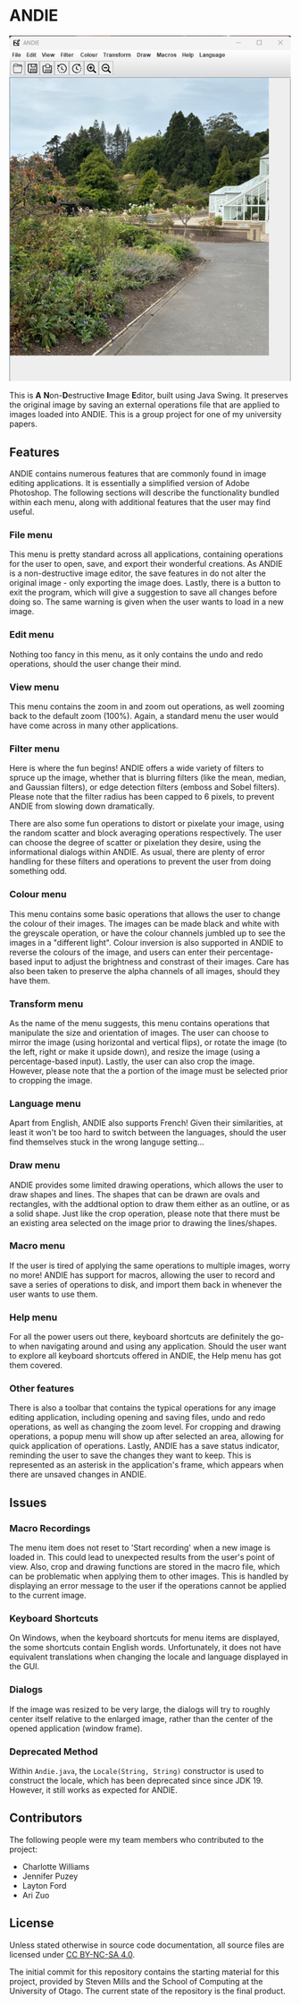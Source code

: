 # ANDIE

![Image of ANDIE](andie.png)

This is **A** **N**on-**D**estructive **I**mage **E**ditor, built using Java Swing. It preserves the original image by saving an external operations file that are applied to images loaded into ANDIE. This is a group project for one of my university papers.

## Features

ANDIE contains numerous features that are commonly found in image editing applications. It is essentially a simplified version of Adobe Photoshop. The following sections will describe the functionality bundled within each menu, along with additional features that the user may find useful.

### File menu

This menu is pretty standard across all applications, containing operations for the user to open, save, and export their wonderful creations. As ANDIE is a non-destructive image editor, the save features in do not alter the original image - only exporting the image does. Lastly, there is a button to exit the program, which will give a suggestion to save all changes before doing so. The same warning is given when the user wants to load in a new image.

### Edit menu

Nothing too fancy in this menu, as it only contains the undo and redo operations, should the user change their mind.

### View menu

This menu contains the zoom in and zoom out operations, as well zooming back to the default zoom 
(100%). Again, a standard menu the user would have come across in many other applications. 

### Filter menu

Here is where the fun begins! ANDIE offers a wide variety of filters to spruce up the image, whether that is blurring filters (like the mean, median, and Gaussian filters), or edge detection filters (emboss and Sobel filters). Please note that the filter radius has been capped to 6 pixels, to prevent ANDIE from slowing down dramatically.

There are also some fun operations to distort or pixelate your image, using the random scatter and block averaging operations respectively. The user can choose the degree of scatter or pixelation they desire, using the informational dialogs within ANDIE. As usual, there are plenty of error handling for these filters and operations to prevent the user from doing something odd.

### Colour menu

This menu contains some basic operations that allows the user to change the colour of their images. The images can be made black and white with the greyscale operation, or have the colour channels jumbled up to see the images in a "different light". Colour inversion is also supported in ANDIE to reverse the colours of the image, and users can enter their percentage-based input to adjust the brightness and constrast of their images. Care has also been taken to preserve the alpha channels of all images, should they have them.

### Transform menu

As the name of the menu suggests, this menu contains operations that manipulate the size and orientation of images. The user can choose to mirror the image (using horizontal and vertical flips), or rotate the image (to the left, right or make it upside down), and resize the image (using a percentage-based input). Lastly, the user can also crop the image. However, please note that the a portion of the image must be selected prior to cropping the image.

### Language menu

Apart from English, ANDIE also supports French! Given their similarities, at least it won't be too hard to switch between the languages, should the user find themselves stuck in the wrong languge setting...

### Draw menu

ANDIE provides some limited drawing operations, which allows the user to draw shapes and lines. The shapes that can be drawn are ovals and rectangles, with the addtional option to draw them either as an outline, or as a solid shape. Just like the crop operation, please note that there must be an existing area selected on the image prior to drawing the lines/shapes.

### Macro menu

If the user is tired of applying the same operations to multiple images, worry no more! ANDIE has support for macros, allowing the user to record and save a series of operations to disk, and import them back in whenever the user wants to use them.

### Help menu

For all the power users out there, keyboard shortcuts are definitely the go-to when navigating around and using any application. Should the user want to explore all keyboard shortcuts offered in ANDIE, the Help menu has got them covered.

### Other features

There is also a toolbar that contains the typical operations for any image editing application, including opening and saving files, undo and redo operations, as well as changing the zoom level. For cropping and drawing operations, a popup menu will show up after selected an area, allowing for quick application of operations. Lastly, ANDIE has a save status indicator, reminding the user to save the changes they want to keep. This is represented as an asterisk in the application's frame, which appears when there are unsaved changes in ANDIE.

## Issues

### Macro Recordings

The menu item does not reset to 'Start recording' when a new image is loaded in. This could lead to unexpected results from the user's point of view. Also, crop and drawing functions are stored in the macro file, which can be problematic when applying them to other images. This is handled by displaying an error message to the user if the operations cannot be applied to the current image.

### Keyboard Shortcuts

On Windows, when the keyboard shortcuts for menu items are displayed, the some shortcuts contain English words. Unfortunately, it does not have equivalent translations when changing the locale and language displayed in the GUI.

### Dialogs

If the image was resized to be very large, the dialogs will try to roughly center itself relative to the enlarged image, rather than the center of the opened application (window frame).

### Deprecated Method

Within `Andie.java`, the `Locale(String, String)` constructor is used to construct the locale, which has been deprecated since since JDK 19. However, it still works as expected for ANDIE.

## Contributors

The following people were my team members who contributed to the project:

* Charlotte Williams
* Jennifer Puzey
* Layton Ford
* Ari Zuo

## License

Unless stated otherwise in source code documentation, all source files are licensed under [CC BY-NC-SA 4.0](https://creativecommons.org/licenses/by-nc-sa/4.0/). 

The initial commit for this repository contains the starting material for this project, provided by Steven Mills and the School of Computing at the University of Otago. The current state of the repository is the final product.